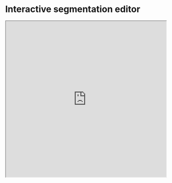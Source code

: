 # Interactive segmentation editor
<iframe height=498 width=510 src="https://github.com/KunyangHan/interactive-segmentation-editor/blob/master/doc/IOG-Click.mp4">
  
  
